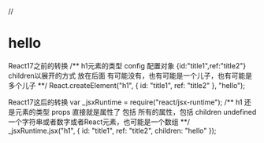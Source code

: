 //<h1 id="title1"  ref="title2">hello</h1>
React17之前的转换
/**
 h1元素的类型
 config 配置对象  {id:"title1",ref:"title2"}
 children以展开的方式 放在后面 有可能没有，也有可能是一个儿子，也有可能是多个儿子
**/
React.createElement("h1", {
  id: "title1",
  ref: "title2"
}, "hello");


React17这后的转换
var _jsxRuntime = require("react/jsx-runtime");
/**
h1 还是元素的类型
props 直接就是属性了 包括 所有的属性，包括 children
  undefined 一个字符串或者数字或者React元素，也可能是一个数组
**/
_jsxRuntime.jsx("h1", {
  id: "title1",
  ref: "title2",
  children: "hello"
});